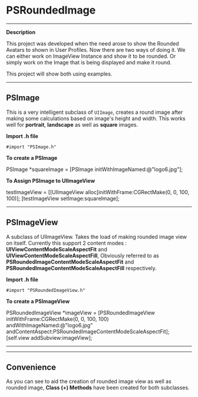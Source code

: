 # PSRoundedImage


----------

**Description**

This project was developed when the need arose to show the Rounded Avatars to shown in User Profiles. Now there are two ways of doing it. We can either work on ImageView Instance and show it to be rounded. Or simply work on the Image that is being displayed and make it round.

This project will show both using examples. 


----------
## PSImage ##

This is a very intelligent subclass of `UIImage`, creates a round image after making some calculations based on image's height and width. This works well for **portrait**, **landscape** as well as **square** images. 

**Import .h file**

`#import "PSImage.h"`

**To create a PSImage**

PSImage *squareImage = [PSImage initWithImageNamed:@"logo6.jpg"];

**To Assign PSImage to UIImageView**

testImageView = [[UIImageView alloc]initWithFrame:CGRectMake(0, 0, 100, 100)];
[testImageView setImage:squareImage];


----------
## PSImageView ##

A subclass of UIImageView. Takes the load of making rounded image view on itself. Currently this support 2 content modes : **UIViewContentModeScaleAspectFit** and **UIViewContentModeScaleAspectFill**, Obviously referred to as **PSRoundedImageContentModeScaleAspectFit** and **PSRoundedImageContentModeScaleAspectFill** respectively.

**Import .h file**

`#import "PSRoundedImageView.h"`

**To create a PSImageView**

PSRoundedImageView *imageView = [PSRoundedImageView initWithFrame:CGRectMake(0, 0, 100, 100)
andWithImageNamed:@"logo6.jpg"
andContentAspect:PSRoundedImageContentModeScaleAspectFit];
[self.view addSubview:imageView];


----------


----------

## Convenience ##

As you can see to aid the creation of rounded image view as well as rounded image, **Class (+) Methods** have been created for both subclasses.  